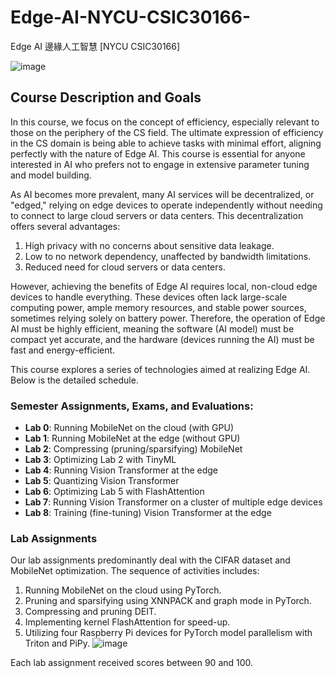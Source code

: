 # Edge-AI-NYCU-CSIC30166-
Edge AI 邊緣人工智慧 [NYCU CSIC30166]

![image](https://github.com/bob020416/Edge-AI-NYCU-CSIC30166-/assets/82202284/e5da0325-13ed-42c5-82e3-43eaeb7ae72b)

## Course Description and Goals

In this course, we focus on the concept of efficiency, especially relevant to those on the periphery of the CS field. The ultimate expression of efficiency in the CS domain is being able to achieve tasks with minimal effort, aligning perfectly with the nature of Edge AI. This course is essential for anyone interested in AI who prefers not to engage in extensive parameter tuning and model building.

As AI becomes more prevalent, many AI services will be decentralized, or "edged," relying on edge devices to operate independently without needing to connect to large cloud servers or data centers. This decentralization offers several advantages:
1. High privacy with no concerns about sensitive data leakage.
2. Low to no network dependency, unaffected by bandwidth limitations.
3. Reduced need for cloud servers or data centers.

However, achieving the benefits of Edge AI requires local, non-cloud edge devices to handle everything. These devices often lack large-scale computing power, ample memory resources, and stable power sources, sometimes relying solely on battery power. Therefore, the operation of Edge AI must be highly efficient, meaning the software (AI model) must be compact yet accurate, and the hardware (devices running the AI) must be fast and energy-efficient.

This course explores a series of technologies aimed at realizing Edge AI. Below is the detailed schedule.

### Semester Assignments, Exams, and Evaluations:
- **Lab 0**: Running MobileNet on the cloud (with GPU)
- **Lab 1**: Running MobileNet at the edge (without GPU)
- **Lab 2**: Compressing (pruning/sparsifying) MobileNet
- **Lab 3**: Optimizing Lab 2 with TinyML
- **Lab 4**: Running Vision Transformer at the edge
- **Lab 5**: Quantizing Vision Transformer
- **Lab 6**: Optimizing Lab 5 with FlashAttention
- **Lab 7**: Running Vision Transformer on a cluster of multiple edge devices
- **Lab 8**: Training (fine-tuning) Vision Transformer at the edge

### Lab Assignments

Our lab assignments predominantly deal with the CIFAR dataset and MobileNet optimization. The sequence of activities includes:
1. Running MobileNet on the cloud using PyTorch.
2. Pruning and sparsifying using XNNPACK and graph mode in PyTorch.
3. Compressing and pruning DEIT.
4. Implementing kernel FlashAttention for speed-up.
5. Utilizing four Raspberry Pi devices for PyTorch model parallelism with Triton and PiPy.
![image](https://github.com/bob020416/Edge-AI-NYCU-CSIC30166-/assets/82202284/deb83f8e-a357-47b0-9a38-b4a1662d186e)

Each lab assignment received scores between 90 and 100.
